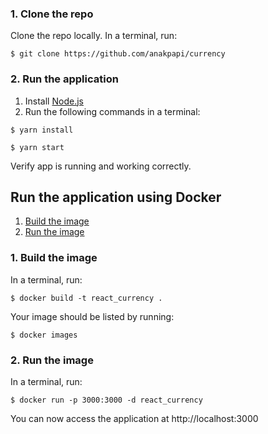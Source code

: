 ### 1. Clone the repo

Clone the repo locally. In a terminal, run:

```
$ git clone https://github.com/anakpapi/currency
```

### 2. Run the application
1. Install [Node.js](https://nodejs.org/en/)
2. Run the following commands in a terminal: 

```
$ yarn install

$ yarn start
```

Verify app is running and working correctly.

## Run the application using Docker
1. [Build the image](#1-build-the-image)
2. [Run the image](#2-run-the-image)

### 1. Build the image

In a terminal, run:
```
$ docker build -t react_currency .
```

Your image should be listed by running:

```
$ docker images
```

### 2. Run the image

In a terminal, run:

```
$ docker run -p 3000:3000 -d react_currency
```

You can now access the application at http://localhost:3000